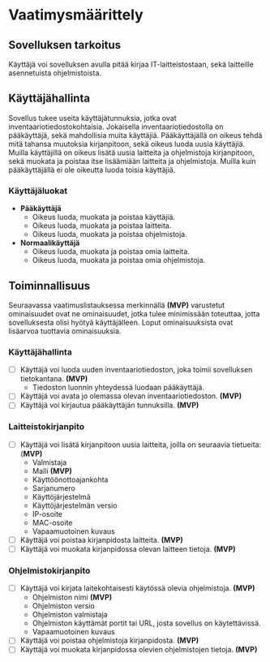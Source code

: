 # Vaatimysmäärittely

## Sovelluksen tarkoitus

Käyttäjä voi sovelluksen avulla pitää kirjaa IT-laitteistostaan, sekä
laitteille asennetuista ohjelmistoista.

## Käyttäjähallinta

Sovellus tukee useita käyttäjätunnuksia, jotka ovat inventaariotiedostokohtaisia.
Jokaisella inventaariotiedostolla on pääkäyttäjä, sekä mahdollisia muita käyttäjiä.
Pääkäyttäjällä on oikeus tehdä mitä tahansa muutoksia kirjanpitoon, sekä oikeus
luoda uusia käyttäjiä. Muilla käyttäjillä on oikeus lisätä uusia laitteita ja ohjelmistoja
kirjanpitoon, sekä muokata ja poistaa itse lisäämiään laitteita ja ohjelmistoja.
Muilla kuin pääkäyttäjällä ei ole oikeutta luoda toisia käyttäjiä.

### Käyttäjäluokat

 - **Pääkäyttäjä**
   - Oikeus luoda, muokata ja poistaa käyttäjiä.
   - Oikeus luoda, muokata ja poistaa laitteita.
   - Oikeus luoda, muokata ja poistaa ohjelmistoja.
 - **Normaalikäyttäjä**
   - Oikeus luoda, muokata ja poistaa omia laitteita.
   - Oikeus luoda, muokata ja poistaa omia ohjelmistoja.

## Toiminnallisuus

Seuraavassa vaatimuslistauksessa merkinnällä **(MVP)** varustetut ominaisuudet ovat
ne ominaisuudet, jotka tulee minimissään toteuttaa, jotta sovelluksesta olisi
hyötyä käyttäjälleen.  Loput ominaisuuksista ovat lisäarvoa tuottavia ominaisuuksia.

### Käyttäjähallinta
 - [ ] Käyttäjä voi luoda uuden inventaariotiedoston, joka toimii sovelluksen tietokantana. **(MVP)**
   - Tiedoston luonnin yhteydessä luodaan pääkäyttäjä.
 - [ ] Käyttäjä voi avata jo olemassa olevan inventaariotiedoston. **(MVP)**
 - [ ] Käyttäjä voi kirjautua pääkäyttäjän tunnuksilla. **(MVP)**

### Laitteistokirjanpito
 - [ ] Käyttäjä voi lisätä kirjanpitoon uusia laitteita, joilla on seuraavia tietueita: (**MVP)**
   - Valmistaja
   - Malli **(MVP)**
   - Käyttöönottoajankohta
   - Sarjanumero
   - Käyttöjärjestelmä
   - Käyttöjärjestelmän versio
   - IP-osoite
   - MAC-osoite
   - Vapaamuotoinen kuvaus
 - [ ] Käyttäjä voi poistaa kirjanpidosta laitteita. **(MVP)**
 - [ ] Käyttäjä voi muokata kirjanpidossa olevan laitteen tietoja. **(MVP)**

### Ohjelmistokirjanpito
 - [ ] Käyttäjä voi kirjata laitekohtaisesti käytössä olevia ohjelmistoja. **(MVP)**
   + Ohjelmiston nimi **(MVP)**
   + Ohjelmiston versio
   + Ohjelmiston valmistaja
   + Ohjelmiston käyttämät portit tai URL, josta sovellus on käytettävissä.
   + Vapaamuotoinen kuvaus
 - [ ] Käyttäjä voi poistaa ohjelmistoja kirjanpidosta. **(MVP)**
 - [ ] Käyttäjä voi muokata kirjanpidossa olevien ohjelmistojen tietoja. **(MVP)**
